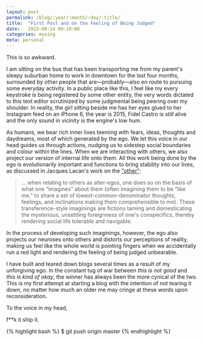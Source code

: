 ```yaml
---
layout: post
permalink: /blog/:year/:month/:day/:title/
title:  "First Post and on the Feeling of Being Judged"
date:   2015-08-14 09:10:00
categories: musing
meta: personal
---
```

This is so awkward. 

I am sitting on the bus that has been transporting me from my parent's sleepy suburban home to work in downtown for the last four months, surrounded by other people that are—probably—also en route to pursuing some everyday activity. In a public place like this, I feel like my every keystroke is being registered by some other entity, the very words dictated to this text editor scrutinized by some judgmental being peering over my shoulder. In reality, the girl sitting beside me has her eyes glued to her Instagram feed on an iPhone 6, the year is 2015, Fidel Castro is *still* alive and the only sound in vicinity is the engine's low hum. 

As humans, we bear rich inner lives teeming with fears, ideas, thoughts and daydreams, most of which generated by the ego. We let this voice in our head guides us through actions, nudging us to sidestep social boundaries and colour within the lines. When we are interacting with others, we also project our version of internal life onto them. All this work being done by the ego is evolutionarily important and functions to bring stability into our lives, as discussed in Jacques Lacan's work on the ["other"](http://plato.stanford.edu/entries/lacan/#OthOedComSex): 

>... when relating to others as alter-egos, one does so on the basis of what one “imagines” about them (often imagining them to be “like me,” to share a set of lowest-common-denominator thoughts, feelings, and inclinations making them comprehensible to me). These transference-style imaginings are fictions taming and domesticating the mysterious, unsettling foreignness of one's conspecifics, thereby rendering social life tolerable and navigable.

In the process of developing such imaginings, however, the ego also projects our neuroses onto others and distorts our perceptions of reality, making us feel like the whole world is pointing fingers when we accidentally run a red light and rendering the feeling of being judged unbearable. 

I have built and teared down blogs several times as a result of my unforgiving ego. In the constant tug of war between *this is not good* and *this is kind of okay*, the winner has always been the more cynical of the two. This is my first attempt at starting a blog with the intention of not tearing it down, no matter how much an older me may cringe at these words upon reconsideration. 

To the voice in my head,

f**k it ship it. 

{% highlight bash %}
	$ git push origin master
{% endhighlight %}